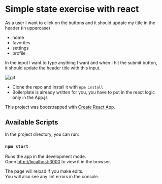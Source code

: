 # Simple state exercise with react

As a user I want to click on the buttons and it should update my title in the header (in uppercase)

- home
- favorites
- settings
- profile

In the input I want to type anything I want and when I hit the submit button, it should update the header title with this input.

![gif](app.gif)

- Clone the repo and install it with `npm install`
- Boilerplate is already written for you, you have to put in the react logic only in the App.js

This project was bootstrapped with [Create React App](https://github.com/facebook/create-react-app).

## Available Scripts

In the project directory, you can run:

### `npm start`

Runs the app in the development mode.\
Open [http://localhost:3000](http://localhost:3000) to view it in the browser.

The page will reload if you make edits.\
You will also see any lint errors in the console.
